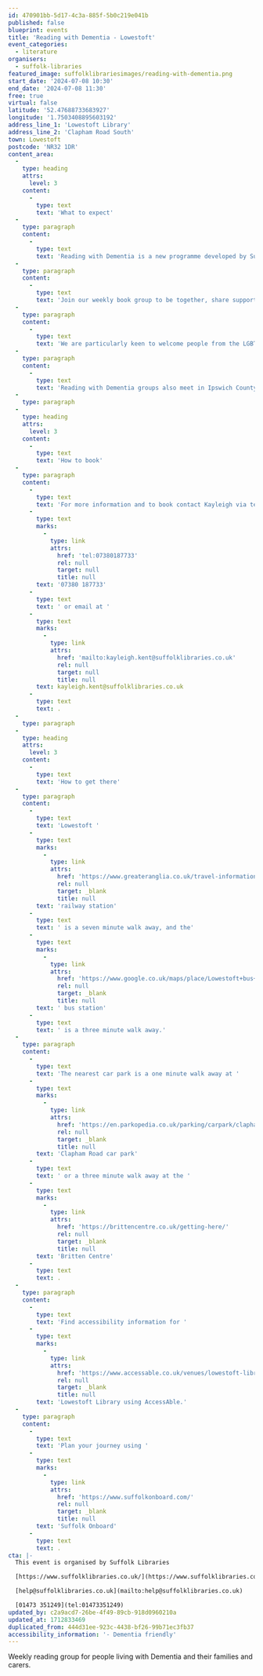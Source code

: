 ```yaml
---
id: 470901bb-5d17-4c3a-885f-5b0c219e041b
published: false
blueprint: events
title: 'Reading with Dementia - Lowestoft'
event_categories:
  - literature
organisers:
  - suffolk-libraries
featured_image: suffolklibrariesimages/reading-with-dementia.png
start_date: '2024-07-08 10:30'
end_date: '2024-07-08 11:30'
free: true
virtual: false
latitude: '52.47688733683927'
longitude: '1.7503408895603192'
address_line_1: 'Lowestoft Library'
address_line_2: 'Clapham Road South'
town: Lowestoft
postcode: 'NR32 1DR'
content_area:
  -
    type: heading
    attrs:
      level: 3
    content:
      -
        type: text
        text: 'What to expect'
  -
    type: paragraph
    content:
      -
        type: text
        text: 'Reading with Dementia is a new programme developed by Suffolk Libraries, with The Reading Agency, to support people living with dementia and their carers.'
  -
    type: paragraph
    content:
      -
        type: text
        text: 'Join our weekly book group to be together, share support, and find out about resources available. '
  -
    type: paragraph
    content:
      -
        type: text
        text: 'We are particularly keen to welcome people from the LGBTQIA+ community, people with learning disabilities and people from ethnic minority backgrounds.'
  -
    type: paragraph
    content:
      -
        type: text
        text: 'Reading with Dementia groups also meet in Ipswich County Library and Newmarket Library.'
  -
    type: paragraph
  -
    type: heading
    attrs:
      level: 3
    content:
      -
        type: text
        text: 'How to book'
  -
    type: paragraph
    content:
      -
        type: text
        text: 'For more information and to book contact Kayleigh via telephone on '
      -
        type: text
        marks:
          -
            type: link
            attrs:
              href: 'tel:07380187733'
              rel: null
              target: null
              title: null
        text: '07380 187733'
      -
        type: text
        text: ' or email at '
      -
        type: text
        marks:
          -
            type: link
            attrs:
              href: 'mailto:kayleigh.kent@suffolklibraries.co.uk'
              rel: null
              target: null
              title: null
        text: kayleigh.kent@suffolklibraries.co.uk
      -
        type: text
        text: .
  -
    type: paragraph
  -
    type: heading
    attrs:
      level: 3
    content:
      -
        type: text
        text: 'How to get there'
  -
    type: paragraph
    content:
      -
        type: text
        text: 'Lowestoft '
      -
        type: text
        marks:
          -
            type: link
            attrs:
              href: 'https://www.greateranglia.co.uk/travel-information/station-information/lwt'
              rel: null
              target: _blank
              title: null
        text: 'railway station'
      -
        type: text
        text: ' is a seven minute walk away, and the'
      -
        type: text
        marks:
          -
            type: link
            attrs:
              href: 'https://www.google.co.uk/maps/place/Lowestoft+bus+station/@52.4770576,1.7497725,18z/data=!4m24!1m15!4m14!1m6!1m2!1s0x47da1af4dc6a0171:0xa9d78eb97007c720!2sLowestoft+Library!2m2!1d1.7503366!2d52.4768238!1m6!1m2!1s0x47da1af56d372b2b:0x7065be204d63f941!2sLowestoft+bus+station,+Lowestoft+NR32+1NL!2m2!1d1.7519173!2d52.4773506!3m7!1s0x47da1af56d372b2b:0x7065be204d63f941!6m1!1v5!8m2!3d52.4773506!4d1.7519173!16s%2Fg%2F1q67mdqrk?entry=ttu'
              rel: null
              target: _blank
              title: null
        text: ' bus station'
      -
        type: text
        text: ' is a three minute walk away.'
  -
    type: paragraph
    content:
      -
        type: text
        text: 'The nearest car park is a one minute walk away at '
      -
        type: text
        marks:
          -
            type: link
            attrs:
              href: 'https://en.parkopedia.co.uk/parking/carpark/clapham_road/nr32/east_suffolk/?arriving=202404111030&leaving=202404111230'
              rel: null
              target: _blank
              title: null
        text: 'Clapham Road car park'
      -
        type: text
        text: ' or a three minute walk away at the '
      -
        type: text
        marks:
          -
            type: link
            attrs:
              href: 'https://brittencentre.co.uk/getting-here/'
              rel: null
              target: _blank
              title: null
        text: 'Britten Centre'
      -
        type: text
        text: .
  -
    type: paragraph
    content:
      -
        type: text
        text: 'Find accessibility information for '
      -
        type: text
        marks:
          -
            type: link
            attrs:
              href: 'https://www.accessable.co.uk/venues/lowestoft-library#224575f8-3516-404e-b08b-2b948939e7ad'
              rel: null
              target: _blank
              title: null
        text: 'Lowestoft Library using AccessAble.'
  -
    type: paragraph
    content:
      -
        type: text
        text: 'Plan your journey using '
      -
        type: text
        marks:
          -
            type: link
            attrs:
              href: 'https://www.suffolkonboard.com/'
              rel: null
              target: _blank
              title: null
        text: 'Suffolk Onboard'
      -
        type: text
        text: .
cta: |-
  This event is organised by Suffolk Libraries

  [https://www.suffolklibraries.co.uk/](https://www.suffolklibraries.co.uk/) 

  [help@suffolklibraries.co.uk](mailto:help@suffolklibraries.co.uk)

  [01473 351249](tel:01473351249)
updated_by: c2a9acd7-26be-4f49-89cb-918d0960210a
updated_at: 1712833469
duplicated_from: 444d31ee-923c-4438-bf26-99b71ec3fb37
accessibility_information: '- Dementia friendly'
---
```

Weekly reading group for people living with Dementia and their families and carers.